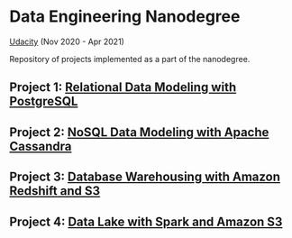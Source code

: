# Data Engineering Nanodegree
[Udacity](https://www.udacity.com/course/data-engineer-nanodegree--nd027) (Nov 2020 - Apr 2021)

Repository of projects implemented as a part of the nanodegree.

## Project 1: [Relational Data Modeling with PostgreSQL](https://github.com/SumerBangera/Data-Engineering/tree/main/Project%201:%20Postgres)

## Project 2: [NoSQL Data Modeling with Apache Cassandra](https://github.com/SumerBangera/Data-Engineering/tree/main/Project%202)

## Project 3: [Database Warehousing with Amazon Redshift and S3](https://github.com/SumerBangera/Data-Engineering/tree/main/Project3%20-%20Redshift%2C%20S3)

## Project 4: [Data Lake with Spark and Amazon S3](https://github.com/SumerBangera/Data-Engineering/tree/main/Project%204%20-%20Spark%2C%20S3%2C%20EMR)
